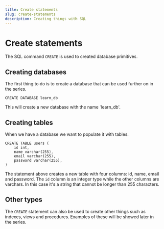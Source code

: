 ```yaml
---
title: Create statements
slug: create-statements
description: Creating things with SQL
---
```


# Create statements

The SQL command `CREATE` is used to created database primitives.

## Creating databases

The first thing to do is to create a database that can be used further on in the series.

`CREATE DATABASE learn_db`

This will create a new database with the name 'learn_db'.

## Creating tables

When we have a database we want to populate it with tables.

```
CREATE TABLE users (
    id int,
    name varchar(255),
    email varchar(255),
    password varchar(255),
)
```

The statement above creates a new table with four columns: id, name, email and password. The `id` column is an integer type while the other columns are varchars. In this case it's a string that cannot be longer than 255 characters.

## Other types

The `CREATE` statement can also be used to create other things such as indexes, views and procedures. Examples of these will be showed later in the series.
